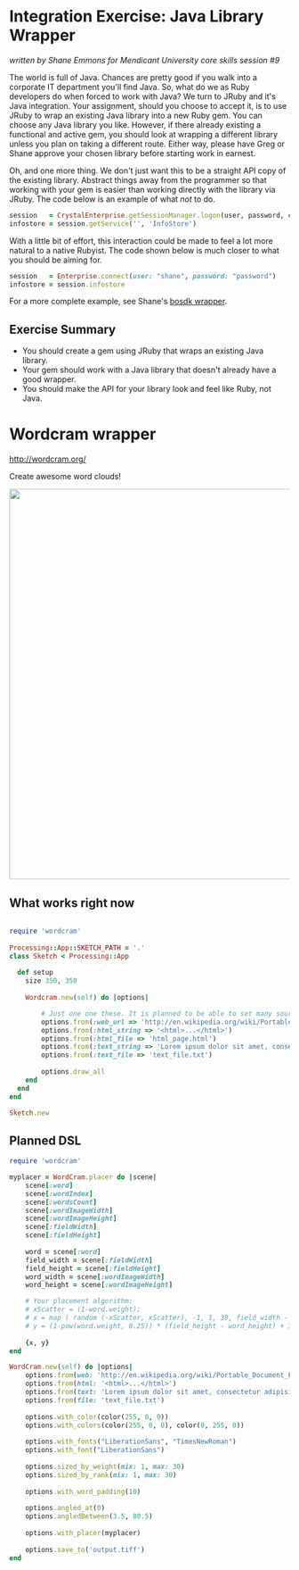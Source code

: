# Integration Exercise: Java Library Wrapper

_written by Shane Emmons for Mendicant University core skills session #9_

The world is full of Java. Chances are pretty good if you walk into a
corporate IT department you'll find Java. So, what do we as Ruby developers do
when forced to work with Java? We turn to JRuby and it's Java integration. Your
assignment, should you choose to accept it, is to use JRuby to wrap an existing
Java library into a new Ruby gem. You can choose any Java library you like.
However, if there already existing a functional and active gem, you should look
at wrapping a different library unless you plan on taking a different route.
Either way, please have Greg or Shane approve your chosen library before
starting work in earnest. 

Oh, and one more thing. We don't just want this to be
a straight API copy of the existing library. Abstract things away from the
programmer so that working with your gem is easier than working directly with
the library via JRuby. The code below is an example of what *not* to do.

```ruby
session   = CrystalEnterprise.getSessionManager.logon(user, password, cms, authtype)
infostore = session.getService('', 'InfoStore')
```

With a little bit of effort, this interaction could be made to feel a lot more
natural to a native Rubyist. The code shown below is much closer to what you
should be aiming for.

```ruby
session   = Enterprise.connect(user: "shane", password: "password")
infostore = session.infostore
```
For a more complete example, see Shane's [bosdk wrapper](https://github.com/semmons99/bosdk).

## Exercise Summary

- You should create a gem using JRuby that wraps an existing Java library.
- Your gem should work with a Java library that doesn't already have
  a good wrapper.
- You should make the API for your library look and feel like Ruby, not Java.


# Wordcram wrapper          

http://wordcram.org/ 

Create awesome word clouds!              
                                       
<img width='700px' src='http://wordcram.files.wordpress.com/2011/03/wordcram-4th-copy.png'></img>



## What works right now
       
``` ruby       

require 'wordcram'   
                           
Processing::App::SKETCH_PATH = '.'
class Sketch < Processing::App
  
  def setup    
    size 350, 350
    
    Wordcram.new(self) do |options|    

		# Just one one these. It is planned to be able to set many sources in the future.
		options.from(:web_url => 'http://en.wikipedia.org/wiki/Portable_Document_Format')    
		options.from(:html_string => '<html>...</html>')
		options.from(:html_file => 'html_page.html')
		options.from(:text_string => 'Lorem ipsum dolor sit amet, consectetur adipisicing elit')    
		options.from(:text_file => 'text_file.txt')
				
		options.draw_all
    end
  end  
end     

Sketch.new       

```
                

## Planned DSL
   
``` ruby
require 'wordcram'  

myplacer = WordCram.placer do |scene| 
	scene[:word]
    scene[:wordIndex] 
    scene[:wordsCount] 
    scene[:wordImageWidth]      
    scene[:wordImageHeight] 
    scene[:fieldWidth] 
    scene[:fieldHeight] 
       
    word = scene[:word]
    field_width = scene[:fieldWidth] 
    field_height = scene[:fieldHeight]
    word_width = scene[:wordImageWidth]
    word_height = scene[:wordImageHeight] 

    # Your placement algorithm:
	# xScatter = (1-word.weight);
    # x = map ( random (-xScatter, xScatter), -1, 1, 30, field_width - word_width - 30);
    # y = (1-pow(word.weight, 0.25)) * (field_height - word_height) + 30;  
   
    {x, y}	
end

WordCram.new(self) do |options|
	options.from(web: 'http://en.wikipedia.org/wiki/Portable_Document_Format')    
	options.from(html: '<html>...</html>')
	options.from(text: 'Lorem ipsum dolor sit amet, consectetur adipisicing elit')    
	options.from(file: 'text_file.txt')
   
	options.with_color(color(255, 0, 0))	
	options.with_colors(color(255, 0, 0), color(0, 255, 0))
	
	options.with_fonts("LiberationSans", "TimesNewRoman")
	options.with_font("LiberationSans")	
	
	options.sized_by_weight(mix: 1, max: 30)
	options.sized_by_rank(mix: 1, max: 30)
	
	options.with_word_padding(10)
	
	options.angled_at(0)
	options.angledBetween(3.5, 80.5)           
	
	options.with_placer(myplacer)
     
	options.save_to('output.tiff')  
end
```